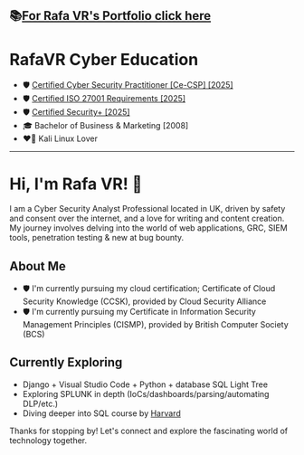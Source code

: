 📚[For Rafa VR's Portfolio click here](https://rafavrport.github.io/skills-github-pages/)
---
# RafaVR Cyber Education
- 🛡️ [Certified Cyber Security Practitioner [Ce-CSP] [2025]](https://capslock.ac/)
- 🛡️ [Certified ISO 27001 Requirements [2025]](https://standardsdevelopment.bsigroup.com/Home/About)
- 🛡️ [Certified Security+ [2025]](https://www.comptia.org/en-us/certifications/security/)
- 🎓 Bachelor of Business & Marketing [2008]
- ❤️‍🔥 Kali Linux Lover
- - - 
# Hi, I'm Rafa VR! 👋

I am a Cyber Security Analyst Professional located in UK, driven by safety and consent over the internet, and a love for writing and content creation. My journey involves delving into the world of web applications, GRC, SIEM tools, penetration testing & new at bug bounty.

## About Me

- 🛡️ I'm currently pursuing my cloud certification; Certificate of Cloud Security Knowledge (CCSK), provided by Cloud Security Alliance
- 🛡️ I'm currently pursuing my Certificate in Information Security Management Principles (CISMP), provided by British Computer Society (BCS)

## Currently Exploring

  - Django + Visual Studio Code + Python + database SQL Light Tree
  - Exploring SPLUNK in depth (IoCs/dashboards/parsing/automating DLP/etc.)
  - Diving deeper into SQL course by [Harvard](https://learning.edx.org/course/course-v1:HarvardX+CS50SQL+SQL/home)


Thanks for stopping by! Let's connect and explore the fascinating world of technology together.
